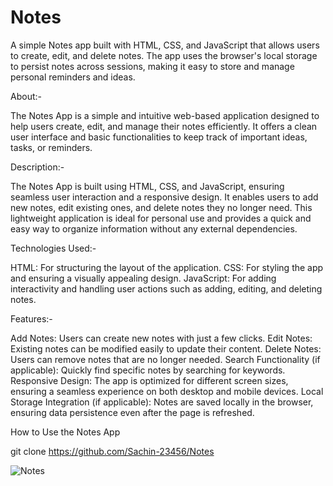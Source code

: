 # Notes

A simple Notes app built with HTML, CSS, and JavaScript that allows users to create, edit, and delete notes. The app uses the browser's local storage to persist notes across sessions, making it easy to store and manage personal reminders and ideas.

About:-

The Notes App is a simple and intuitive web-based application designed to help users create, edit, and manage their notes efficiently. It offers a clean user interface and basic functionalities to keep track of important ideas, tasks, or reminders.

Description:-

The Notes App is built using HTML, CSS, and JavaScript, ensuring seamless user interaction and a responsive design. It enables users to add new notes, edit existing ones, and delete notes they no longer need. This lightweight application is ideal for personal use and provides a quick and easy way to organize information without any external dependencies.

Technologies Used:-

HTML: For structuring the layout of the application.
CSS: For styling the app and ensuring a visually appealing design.
JavaScript: For adding interactivity and handling user actions such as adding, editing, and deleting notes.

Features:-

Add Notes: Users can create new notes with just a few clicks.
Edit Notes: Existing notes can be modified easily to update their content.
Delete Notes: Users can remove notes that are no longer needed.
Search Functionality (if applicable): Quickly find specific notes by searching for keywords.
Responsive Design: The app is optimized for different screen sizes, ensuring a seamless experience on both desktop and mobile devices.
Local Storage Integration (if applicable): Notes are saved locally in the browser, ensuring data persistence even after the page is refreshed.

How to Use the Notes App

git clone  https://github.com/Sachin-23456/Notes

![Notes](https://github.com/user-attachments/assets/bc55a7bd-9d45-4d0a-bd5e-c94cbf71a3b3)

